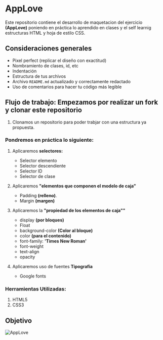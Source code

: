 # AppLove

Este repositorio contiene el desarrollo de maquetacion del ejercicio **(AppLove)** poniendo en práctica lo aprendido en clases y el self learnig estructuras HTML y hoja de estilo CSS.

## Consideraciones generales

- Pixel perfect (replicar el diseño con exactitud)
- Nombramiento de clases, id, etc
- Indentación
- Estructura de tus archivos
- Archivo `README.md` actualizado y correctamente redactado
- Uso de comentarios para hacer tu código más legible

## Flujo de trabajo: Empezamos por realizar un fork y clonar este repositorio
1. Clonamos un repositorio para poder trabjar con una estructura ya propuesta.

### Pondremos en práctica lo siguiente:
1. Aplicaremos **selectores:**
    * Selector elemento
    * Selector descendiente
    * Selector ID
    * Selector de clase

2. Aplicaremos __"elementos que componen el modelo de caja"__
    * Padding **(relleno)**.
    * Margin **(margen)**

3. Aplicaremos la __"propiedad de los elementos de caja""__
    * display **(por bloques)**
    * Float
    * background-color **(Color al bloque)**
    * color **(para el contenido)**
    * font-family: **'Times New Roman'**
    * font-weight
    * text-align
    * opacity

4. Aplicaremos uso de fuentes **Tipografia**
    * Google fonts

### Herramientas Utilizadas:
1. HTML5
2. CSS3

## Objetivo
![AppLove](https://fotos.subefotos.com/1edc0aab51f1d624da4a24ab86129d87o.png) 
